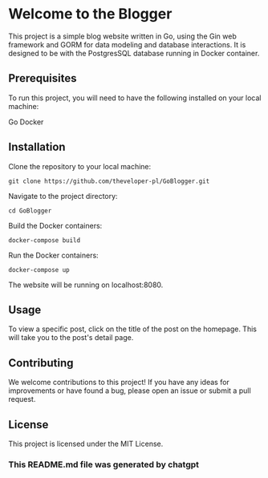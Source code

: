 # Welcome to the Blogger
This project is a simple blog website written in Go, using the Gin web framework and GORM for data modeling and database interactions. It is designed to be with the PostgresSQL database running in Docker container.

## Prerequisites
To run this project, you will need to have the following installed on your local machine:

Go
Docker

## Installation
Clone the repository to your local machine:
```
git clone https://github.com/theveloper-pl/GoBlogger.git
```

Navigate to the project directory:
```
cd GoBlogger
```

Build the Docker containers:
```
docker-compose build
```

Run the Docker containers:
```
docker-compose up
```

The website will be running on localhost:8080.

## Usage
To view a specific post, click on the title of the post on the homepage. This will take you to the post's detail page.

## Contributing
We welcome contributions to this project! If you have any ideas for improvements or have found a bug, please open an issue or submit a pull request.

## License
This project is licensed under the MIT License.


### This README.md file was generated by chatgpt

